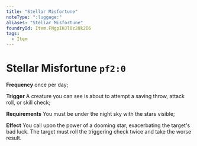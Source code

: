 ```yaml
---
title: "Stellar Misfortune"
noteType: ":luggage:"
aliases: "Stellar Misfortune"
foundryId: Item.FNgpIHJl0z2Qk2I6
tags:
  - Item
---
```


# Stellar Misfortune `pf2:0`

**Frequency** once per day;

**Trigger** A creature you can see is about to attempt a saving throw, attack roll, or skill check;

**Requirements** You must be under the night sky with the stars visible;

**Effect** You call upon the power of a dooming star, exacerbating the target's bad luck. The target must roll the triggering check twice and take the worse result.
